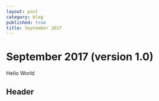 ```yaml
---
layout: post
category: blog
published: true
title: September 2017
---
```

# September 2017 (version 1.0)
Hello World

## Header


